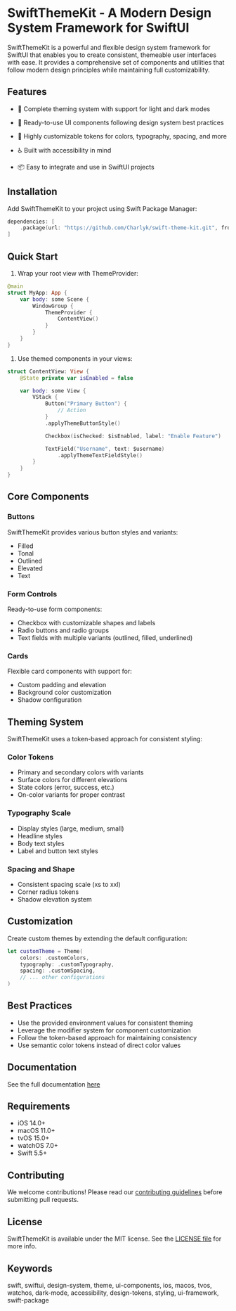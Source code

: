 # SwiftThemeKit - A Modern Design System Framework for SwiftUI

SwiftThemeKit is a powerful and flexible design system framework for SwiftUI that enables you to create consistent, themeable user interfaces with ease. It provides a comprehensive set of components and utilities that follow modern design principles while maintaining full customizability.

## Features

- 🎨 Complete theming system with support for light and dark modes

- 📱 Ready-to-use UI components following design system best practices
- 🔧 Highly customizable tokens for colors, typography, spacing, and more
- ♿️ Built with accessibility in mind
- 📦 Easy to integrate and use in SwiftUI projects

## Installation

Add SwiftThemeKit to your project using Swift Package Manager:

```swift
dependencies: [
    .package(url: "https://github.com/Charlyk/swift-theme-kit.git", from: "1.0.0")
]
```

## Quick Start

1. Wrap your root view with ThemeProvider:

```swift
@main
struct MyApp: App {
    var body: some Scene {
        WindowGroup {
            ThemeProvider {
                ContentView()
            }
        }
    }
}
```

1. Use themed components in your views:

```swift
struct ContentView: View {
    @State private var isEnabled = false

    var body: some View {
        VStack {
            Button("Primary Button") {
                // Action
            }
            .applyThemeButtonStyle()

            Checkbox(isChecked: $isEnabled, label: "Enable Feature")

            TextField("Username", text: $username)
                .applyThemeTextFieldStyle()
        }
    }
}
```

## Core Components

### Buttons

SwiftThemeKit provides various button styles and variants:

- Filled
- Tonal
- Outlined
- Elevated
- Text

### Form Controls

Ready-to-use form components:

- Checkbox with customizable shapes and labels
- Radio buttons and radio groups
- Text fields with multiple variants (outlined, filled, underlined)

### Cards

Flexible card components with support for:

- Custom padding and elevation
- Background color customization
- Shadow configuration

## Theming System

SwiftThemeKit uses a token-based approach for consistent styling:

### Color Tokens

- Primary and secondary colors with variants
- Surface colors for different elevations
- State colors (error, success, etc.)
- On-color variants for proper contrast

### Typography Scale

- Display styles (large, medium, small)
- Headline styles
- Body text styles
- Label and button text styles

### Spacing and Shape

- Consistent spacing scale (xs to xxl)
- Corner radius tokens
- Shadow elevation system

## Customization

Create custom themes by extending the default configuration:

```swift
let customTheme = Theme(
    colors: .customColors,
    typography: .customTypography,
    spacing: .customSpacing,
    // ... other configurations
)
```

## Best Practices

- Use the provided environment values for consistent theming
- Leverage the modifier system for component customization
- Follow the token-based approach for maintaining consistency
- Use semantic color tokens instead of direct color values

## Documentation

See the full documentation [here](https://charlyk.github.io/swift-theme-kit/)

## Requirements

- iOS 14.0+
- macOS 11.0+
- tvOS 15.0+
- watchOS 7.0+
- Swift 5.5+

## Contributing

We welcome contributions! Please read our [contributing guidelines](https://github.com/Charlyk/swift-theme-kit/blob/master/CONTRIBUTING.md) before submitting pull requests.

## License

SwiftThemeKit is available under the MIT license. See the [LICENSE file](https://github.com/Charlyk/swift-theme-kit/blob/master/LICENCE) for more info.

## Keywords

swift, swiftui, design-system, theme, ui-components, ios, macos, tvos, watchos, dark-mode, accessibility, design-tokens, styling, ui-framework, swift-package

